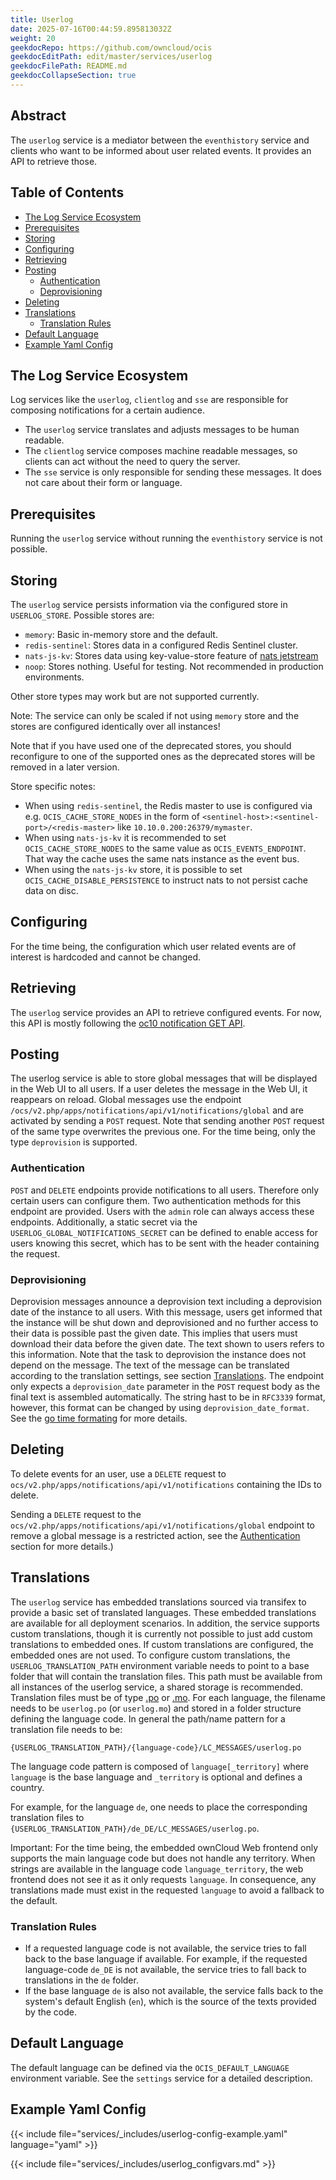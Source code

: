 ```yaml
---
title: Userlog
date: 2025-07-16T00:44:59.895813032Z
weight: 20
geekdocRepo: https://github.com/owncloud/ocis
geekdocEditPath: edit/master/services/userlog
geekdocFilePath: README.md
geekdocCollapseSection: true
---
```


<!-- Do not edit this file, it is autogenerated. Edit the service README.md instead -->

## Abstract


The `userlog` service is a mediator between the `eventhistory` service and clients who want to be informed about user related events. It provides an API to retrieve those.


## Table of Contents

* [The Log Service Ecosystem](#the-log-service-ecosystem)
* [Prerequisites](#prerequisites)
* [Storing](#storing)
* [Configuring](#configuring)
* [Retrieving](#retrieving)
* [Posting](#posting)
  * [Authentication](#authentication)
  * [Deprovisioning](#deprovisioning)
* [Deleting](#deleting)
* [Translations](#translations)
  * [Translation Rules](#translation-rules)
* [Default Language](#default-language)
* [Example Yaml Config](#example-yaml-config)

## The Log Service Ecosystem

Log services like the `userlog`, `clientlog` and `sse` are responsible for composing notifications for a certain audience.
  -   The `userlog` service translates and adjusts messages to be human readable.
  -   The `clientlog` service composes machine readable messages, so clients can act without the need to query the server.
  -   The `sse` service is only responsible for sending these messages. It does not care about their form or language.

## Prerequisites

Running the `userlog` service without running the `eventhistory` service is not possible.

## Storing

The `userlog` service persists information via the configured store in `USERLOG_STORE`. Possible stores are:
  -   `memory`: Basic in-memory store and the default.
  -   `redis-sentinel`: Stores data in a configured Redis Sentinel cluster.
  -   `nats-js-kv`: Stores data using key-value-store feature of [nats jetstream](https://docs.nats.io/nats-concepts/jetstream/key-value-store)
  -   `noop`: Stores nothing. Useful for testing. Not recommended in production environments.

Other store types may work but are not supported currently.

Note: The service can only be scaled if not using `memory` store and the stores are configured identically over all instances!

Note that if you have used one of the deprecated stores, you should reconfigure to one of the supported ones as the deprecated stores will be removed in a later version.

Store specific notes:
  -   When using `redis-sentinel`, the Redis master to use is configured via e.g. `OCIS_CACHE_STORE_NODES` in the form of `<sentinel-host>:<sentinel-port>/<redis-master>` like `10.10.0.200:26379/mymaster`.
  -   When using `nats-js-kv` it is recommended to set `OCIS_CACHE_STORE_NODES` to the same value as `OCIS_EVENTS_ENDPOINT`. That way the cache uses the same nats instance as the event bus.
  -   When using the `nats-js-kv` store, it is possible to set `OCIS_CACHE_DISABLE_PERSISTENCE` to instruct nats to not persist cache data on disc.

## Configuring

For the time being, the configuration which user related events are of interest is hardcoded and cannot be changed.

## Retrieving

The `userlog` service provides an API to retrieve configured events. For now, this API is mostly following the [oc10 notification GET API](https://doc.owncloud.com/server/next/developer_manual/core/apis/ocs-notification-endpoint-v1.html#get-user-notifications).

## Posting

The userlog service is able to store global messages that will be displayed in the Web UI to all users. If a user deletes the message in the Web UI, it reappears on reload. Global messages use the endpoint `/ocs/v2.php/apps/notifications/api/v1/notifications/global` and are activated by sending a `POST` request. Note that sending another `POST` request of the same type overwrites the previous one. For the time being, only the type `deprovision` is supported.

### Authentication

`POST` and `DELETE` endpoints provide notifications to all users. Therefore only certain users can configure them. Two authentication methods for this endpoint are provided. Users with the `admin` role can always access these endpoints. Additionally, a static secret via the `USERLOG_GLOBAL_NOTIFICATIONS_SECRET` can be defined to enable access for users knowing this secret, which has to be sent with the header containing the request.

### Deprovisioning

Deprovision messages announce a deprovision text including a deprovision date of the instance to all users. With this message, users get informed that the instance will be shut down and deprovisioned and no further access to their data is possible past the given date. This implies that users must download their data before the given date. The text shown to users refers to this information. Note that the task to deprovision the instance does not depend on the message. The text of the message can be translated according to the translation settings, see section [Translations](#translations). The endpoint only expects a `deprovision_date` parameter in the `POST` request body as the final text is assembled automatically. The string hast to be in `RFC3339` format, however, this format can be changed by using `deprovision_date_format`. See the [go time formating](https://pkg.go.dev/time#pkg-constants) for more details.

## Deleting

To delete events for an user, use a `DELETE` request to `ocs/v2.php/apps/notifications/api/v1/notifications` containing the IDs to delete.

Sending a `DELETE` request to the `ocs/v2.php/apps/notifications/api/v1/notifications/global` endpoint to remove a global message is a restricted action, see the [Authentication](#authentication) section for more details.)

## Translations

The `userlog` service has embedded translations sourced via transifex to provide a basic set of translated languages. These embedded translations are available for all deployment scenarios. In addition, the service supports custom translations, though it is currently not possible to just add custom translations to embedded ones. If custom translations are configured, the embedded ones are not used. To configure custom translations, the `USERLOG_TRANSLATION_PATH` environment variable needs to point to a base folder that will contain the translation files. This path must be available from all instances of the userlog service, a shared storage is recommended. Translation files must be of type  [.po](https://www.gnu.org/software/gettext/manual/html_node/PO-Files.html#PO-Files) or [.mo](https://www.gnu.org/software/gettext/manual/html_node/Binaries.html). For each language, the filename needs to be `userlog.po` (or `userlog.mo`) and stored in a folder structure defining the language code. In general the path/name pattern for a translation file needs to be:

```text
{USERLOG_TRANSLATION_PATH}/{language-code}/LC_MESSAGES/userlog.po
```

The language code pattern is composed of `language[_territory]` where  `language` is the base language and `_territory` is optional and defines a country.

For example, for the language `de`, one needs to place the corresponding translation files to `{USERLOG_TRANSLATION_PATH}/de_DE/LC_MESSAGES/userlog.po`.

<!-- also see the notifications readme -->

Important: For the time being, the embedded ownCloud Web frontend only supports the main language code but does not handle any territory. When strings are available in the language code `language_territory`, the web frontend does not see it as it only requests `language`. In consequence, any translations made must exist in the requested `language` to avoid a fallback to the default.

### Translation Rules

*   If a requested language code is not available, the service tries to fall back to the base language if available. For example, if the requested language-code `de_DE` is not available, the service tries to fall back to translations in the `de` folder.
*   If the base language `de` is also not available, the service falls back to the system's default English (`en`),
which is the source of the texts provided by the code.

## Default Language

The default language can be defined via the `OCIS_DEFAULT_LANGUAGE` environment variable. See the `settings` service for a detailed description.
## Example Yaml Config
{{< include file="services/_includes/userlog-config-example.yaml"  language="yaml" >}}

{{< include file="services/_includes/userlog_configvars.md" >}}

